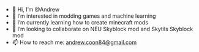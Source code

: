 - 👋 Hi, I’m @Andrew
- 👀 I’m interested in modding games and machine learning
- 🌱 I’m currently learning how to create minecraft mods
- 💞️ I’m looking to collaborate on NEU Skyblock mod and Skytils Skyblock mod
- 📫 How to reach me: andrew.coon84@gmail.com

<!---
Anduwu1/Anduwu1 is a ✨ special ✨ repository because its `README.md` (this file) appears on your GitHub profile.
You can click the Preview link to take a look at your changes.
--->
